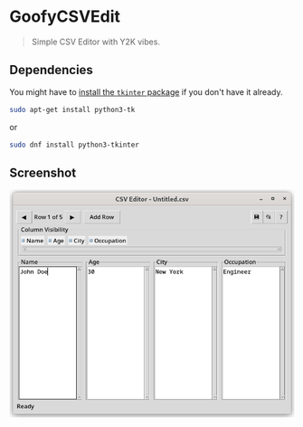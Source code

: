 # GoofyCSVEdit
> Simple CSV Editor with Y2K vibes.
## Dependencies
You might have to [install the `tkinter` package](https://stackoverflow.com/questions/4783810/install-tkinter-for-python) if you don't have it already.
```bash
sudo apt-get install python3-tk
```
or 
```bash
sudo dnf install python3-tkinter
```
## Screenshot
![screenshot](image.png)